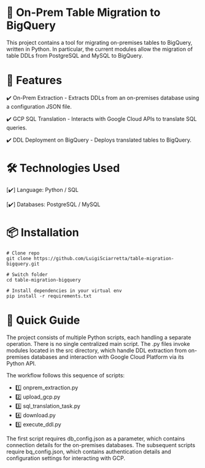 # 📌 On-Prem Table Migration to BigQuery
This project contains a tool for migrating on-premises tables to BigQuery, written in Python.
In particular, the current modules allow the migration of table DDLs from PostgreSQL and MySQL to BigQuery.

# 🚀 Features
✔️ On-Prem Extraction - Extracts DDLs from an on-premises database using a configuration JSON file.

✔️ GCP SQL Translation - Interacts with Google Cloud APIs to translate SQL queries.

✔️ DDL Deployment on BigQuery - Deploys translated tables to BigQuery.

# 🛠️ Technologies Used

[✔️] Language: Python / SQL

[✔️] Databases: PostgreSQL / MySQL

# 📦 **Installation**

    # Clone repo
    git clone https://github.com/LuigiSciarretta/table-migration-bigquery.git

    # Switch folder
    cd table-migration-bigquery

    # Install dependencies in your virtual env
    pip install -r requirements.txt  

# 📄 Quick Guide

The project consists of multiple Python scripts, each handling a separate operation. There is no single centralized main script.
The .py files invoke modules located in the src directory, which handle DDL extraction from on-premises databases and interaction with Google Cloud Platform via its Python API.

The workflow follows this sequence of scripts:

- 1️⃣ onprem_extraction.py
- 2️⃣ upload_gcp.py
- 3️⃣ sql_translation_task.py
- 4️⃣ download.py
- 5️⃣ execute_ddl.py

The first script requires db_config.json as a parameter, which contains connection details for the on-premises databases.
The subsequent scripts require bq_config.json, which contains authentication details and configuration settings for interacting with GCP.

